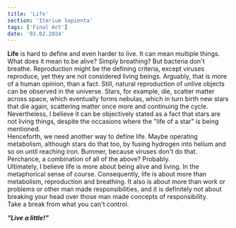```yaml
---
title: 'Life'
section: 'Iterium Sapienta'
tags: ['Final Act']
date: '03.02.2024'
---
```


**Life** is hard to define and even harder to live. It can mean multiple things. What does it mean
to be alive? Simply breathing? But bacteria don't breathe. Reproduction might be the defining
criteria, except viruses reproduce, yet they are not considered living beings. Arguably, that is
more of a human opinion, than a fact. Still, natural reproduction of unlive objects can be observed
in the universe. Stars, for example, die, scatter matter across space, which eventually forms
nebulas, which in turn birth new stars that die again, scattering matter once more and continuing
the cycle. Nevertheless, I believe it can be objectively stated as a fact that stars are not living
things, despite the occasions where the "life of a star" is being mentioned.  
Henceforth, we need another way to define life. Maybe operating metabolism, although stars do that
too, by fusing hydrogen into helium and so on until reaching iron. Bummer, because viruses don't do
that. Perchance, a combination of all of the above? Probably.  
Ultimately, I believe life is more about being alive and living. In the metaphorical sense of
course. Consequently, life is about more than metabolism, reproduction and breathing. It also is
about more than work or problems or other man made responsibilities, and it is definitely not about
breaking your head over those man made concepts of responsibility.  
Take a break from what you can't control.

_**"Live a little!"**_
